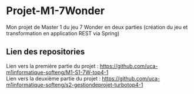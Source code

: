 # Projet-M1-7Wonder
Mon projet de Master 1 du jeu 7 Wonder en deux parties (création du jeu et transformation en application REST via Spring)

## Lien des repositories 
Lien vers la première partie du projet : https://github.com/uca-m1informatique-softeng/M1-S1-7W-top4-1  
Lien vers la deuxième partie du projet : https://github.com/uca-m1informatique-softeng/s2-gestiondeprojet-turbotop4-1
